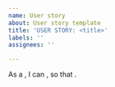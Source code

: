```yaml
---
name: User story
about: User story template
title: 'USER STORY: <title>'
labels: ''
assignees: ''

---
```


As a <role>, I can <capability>, so that <benefit>.
